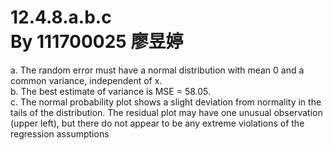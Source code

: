 12.4.8.a.b.c  
By 111700025 廖昱婷
===
a. The random error must have a normal distribution with mean 0 and a common variance, independent of x.  
b. The best estimate of variance is MSE = 58.05.  
c. The normal probability plot shows a slight deviation from normality in the tails of the distribution. The residual plot may have one unusual observation (upper left), but there do not appear to be any extreme violations of the regression assumptions
